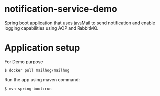 # notification-service-demo
Spring boot application that uses javaMail to send notification and enable logging capabilities using AOP and RabbitMQ.

# Application setup
For Demo purpose 

``` $ docker pull mailhog/mailhog ```

Run the app using maven command:

``` $ mvn spring-boot:run ```

